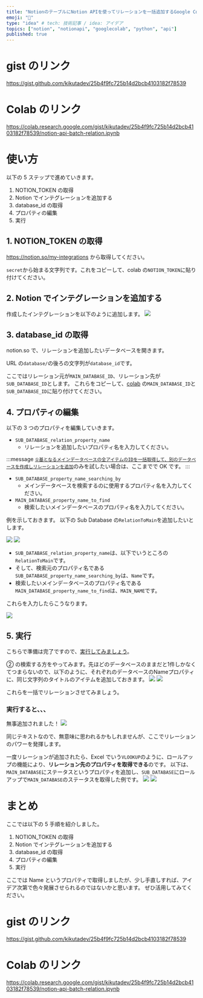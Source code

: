 ```yaml
---
title: "NotionのテーブルにNotion APIを使ってリレーションを一括追加するGoogle Colabファイルを公開しました"
emoji: "🔗"
type: "idea" # tech: 技術記事 / idea: アイデア
topics: ["notion", "notionapi", "googlecolab", "python", "api"]
published: true
---
```


# gist のリンク

https://gist.github.com/kikutadev/25b4f9fc725b14d2bcb4103182f78539

# Colab のリンク

https://colab.research.google.com/gist/kikutadev/25b4f9fc725b14d2bcb4103182f78539/notion-api-batch-relation.ipynb

# 使い方

以下の 5 ステップで進めていきます。

1. NOTION_TOKEN の取得
2. Notion でインテグレーションを追加する
3. database_id の取得
4. プロパティの編集
5. 実行

## 1. NOTION_TOKEN の取得

https://notion.so/my-integrations から取得してください。

`secret`から始まる文字列です。これをコピーして、colab の`NOTION_TOKEN`に貼り付けてください。

## 2. Notion でインテグレーションを追加する

作成したインテグレーションを以下のように追加します。
![](https://storage.googleapis.com/zenn-user-upload/2ef71db4f29f-20230825.png)

## 3. database_id の取得

notion.so で、リレーションを追加したいデータベースを開きます。

URL の`database/`の後ろの文字列が`database_id`です。

ここではリレーション元が`MAIN_DATABASE_ID`、リレーション先が`SUB_DATABASE_ID`とします。
これらをコピーして、[colab](https://colab.research.google.com/gist/kikutadev/25b4f9fc725b14d2bcb4103182f78539/notion-api-batch-relation.ipynb#scrollTo=9eusB9FIwzfy&line=1&uniqifier=1) の`MAIN_DATABASE_ID`と`SUB_DATABASE_ID`に貼り付けてください。

## 4. プロパティの編集

以下の 3 つのプロパティを編集していきます。

- `SUB_DATABASE_relation_property_name`
  - リレーションを追加したいプロパティ名を入力してください。

:::message
[`①基となるメインデータベースの全アイテムのIDを一括取得して、別のデータベースを作成しリレーションを追加`](https://colab.research.google.com/gist/kikutadev/25b4f9fc725b14d2bcb4103182f78539/notion-api-batch-relation.ipynb#scrollTo=TDXK9WP_wH1F)のみを試したい場合は、ここまでで OK です。
:::

- `SUB_DATABASE_property_name_searching_by`
  - メインデータベースを検索するのに使用するプロパティ名を入力してください。
- `MAIN_DATABASE_property_name_to_find`
  - 検索したいメインデータベースのプロパティ名を入力してください。

例を示しておきます。
以下の Sub Database の`RelationToMain`を追加したいとします。

![](https://storage.googleapis.com/zenn-user-upload/68289736643c-20230825.png)
![](https://storage.googleapis.com/zenn-user-upload/4c656742541c-20230825.png)

- `SUB_DATABASE_relation_property_name`は、以下でいうところの`RelationToMain`です。
- そして、検索元のプロパティ名である`SUB_DATABASE_property_name_searching_by`は、`Name`です。
- 検索したいメインデータベースのプロパティ名である`MAIN_DATABASE_property_name_to_find`は、`MAIN_NAME`です。

これらを入力したらこうなります。

![](https://storage.googleapis.com/zenn-user-upload/0ec1c22aabe3-20230825.png)

## 5. 実行

こちらで準備は完了ですので、[実行してみましょう](https://colab.research.google.com/gist/kikutadev/25b4f9fc725b14d2bcb4103182f78539/notion-api-batch-relation.ipynb#scrollTo=-2dxxLg3xXVR)。

② の検索する方をやってみます。先ほどのデータベースのままだと1件しかなくてつまらないので、以下のように、それぞれのデータベースのNameプロパティに、同じ文字列のタイトルのアイテムを追加しておきます。
![](https://storage.googleapis.com/zenn-user-upload/986b63d60ed7-20230825.png)
![](https://storage.googleapis.com/zenn-user-upload/b98817943558-20230825.png)

これらを一括でリレーションさせてみましょう。

### 実行すると、、、

無事追加されました！
![](https://storage.googleapis.com/zenn-user-upload/9c1235e0acdf-20230825.png)

同じテキストなので、無意味に思われるかもしれませんが、ここでリレーションのパワーを発揮します。

一度リレーションが追加されたら、Excel でいう`VLOOKUP`のように、ロールアップの機能により、**リレーション先のプロパティを取得できる**のです。
以下は、`MAIN_DATABASE`にステータスというプロパティを追加し、`SUB_DATABASE`にロールアップで`MAIN_DATABASE`のステータスを取得した例です。
![](https://storage.googleapis.com/zenn-user-upload/e9e414947b05-20230825.png)
![](https://storage.googleapis.com/zenn-user-upload/7300fc97b918-20230825.png)

# まとめ

ここでは以下の 5 手順を紹介しました。

1. NOTION_TOKEN の取得
2. Notion でインテグレーションを追加する
3. database_id の取得
4. プロパティの編集
5. 実行

ここでは Name というプロパティで取得しましたが、少し手直しすれば、アイデア次第で色々発展させられるのではないかと思います。
ぜひ活用してみてください。

# gist のリンク

https://gist.github.com/kikutadev/25b4f9fc725b14d2bcb4103182f78539

# Colab のリンク

https://colab.research.google.com/gist/kikutadev/25b4f9fc725b14d2bcb4103182f78539/notion-api-batch-relation.ipynb
